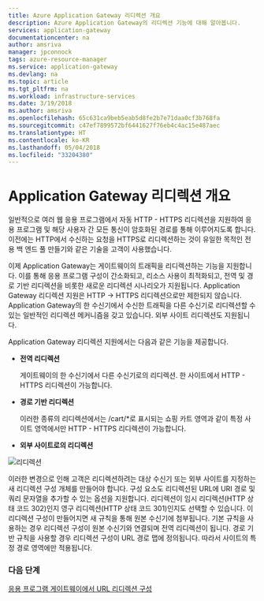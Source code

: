 ```yaml
---
title: Azure Application Gateway 리디렉션 개요
description: Azure Application Gateway의 리디렉션 기능에 대해 알아봅니다.
services: application-gateway
documentationcenter: na
author: amsriva
manager: jpconnock
tags: azure-resource-manager
ms.service: application-gateway
ms.devlang: na
ms.topic: article
ms.tgt_pltfrm: na
ms.workload: infrastructure-services
ms.date: 3/19/2018
ms.author: amsriva
ms.openlocfilehash: 65c631ca9beb5eab5d8fe2b7e71daa0cf3b768fa
ms.sourcegitcommit: c47ef7899572bf6441627f76eb4c4ac15e487aec
ms.translationtype: HT
ms.contentlocale: ko-KR
ms.lasthandoff: 05/04/2018
ms.locfileid: "33204380"
---
```

# <a name="application-gateway-redirect-overview"></a>Application Gateway 리디렉션 개요

일반적으로 여러 웹 응용 프로그램에서 자동 HTTP - HTTPS 리디렉션을 지원하여 응용 프로그램 및 해당 사용자 간 모든 통신이 암호화된 경로를 통해 이루어지도록 합니다. 이전에는 HTTP에서 수신하는 요청을 HTTPS로 리디렉션하는 것이 유일한 목적인 전용 백 엔드 풀 만들기와 같은 기술을 고객이 사용했습니다.

이제 Application Gateway는 게이트웨이의 트래픽을 리디렉션하는 기능을 지원합니다. 이를 통해 응용 프로그램 구성이 간소화되고, 리소스 사용이 최적화되고, 전역 및 경로 기반 리디렉션을 비롯한 새로운 리디렉션 시나리오가 지원됩니다. Application Gateway 리디렉션 지원은 HTTP -> HTTPS 리디렉션으로만 제한되지 않습니다. Application Gateway의 한 수신기에서 수신한 트래픽을 다른 수신기로 리디렉션할 수 있는 일반적인 리디렉션 메커니즘을 갖고 있습니다. 외부 사이트 리디렉션도 지원됩니다.

Application Gateway 리디렉션 지원에서는 다음과 같은 기능을 제공합니다.

-  **전역 리디렉션**

   게이트웨이의 한 수신기에서 다른 수신기로의 리디렉션. 한 사이트에서 HTTP - HTTPS 리디렉션이 가능합니다.
- **경로 기반 리디렉션**

   이러한 종류의 리디렉션에서는 /cart/*로 표시되는 쇼핑 카트 영역과 같이 특정 사이트 영역에서만 HTTP - HTTPS 리디렉션이 가능합니다.
- **외부 사이트로의 리디렉션**

![리디렉션](./media/redirect-overview/redirect.png)

이러한 변경으로 인해 고객은 리디렉션하려는 대상 수신기 또는 외부 사이트를 지정하는 새 리디렉션 구성 개체를 만들어야 합니다. 구성 요소도 리디렉션된 URL에 URI 경로 및 쿼리 문자열을 추가할 수 있는 옵션을 지원합니다. 리디렉션이 임시 리디렉션(HTTP 상태 코드 302)인지 영구 리디렉션(HTTP 상태 코드 301)인지도 선택할 수 있습니다. 이 리디렉션 구성이 만들어지면 새 규칙을 통해 원본 수신기에 첨부됩니다. 기본 규칙을 사용하는 경우 리디렉션 구성이 원본 수신기와 연결되며 전역 리디렉션이 됩니다. 경로 기반 규칙을 사용할 경우 리디렉션 구성이 URL 경로 맵에 정의됩니다. 따라서 사이트의 특정 경로 영역에만 적용됩니다.

### <a name="next-steps"></a>다음 단계

[응용 프로그램 게이트웨이에서 URL 리디렉션 구성](tutorial-url-redirect-powershell.md)
